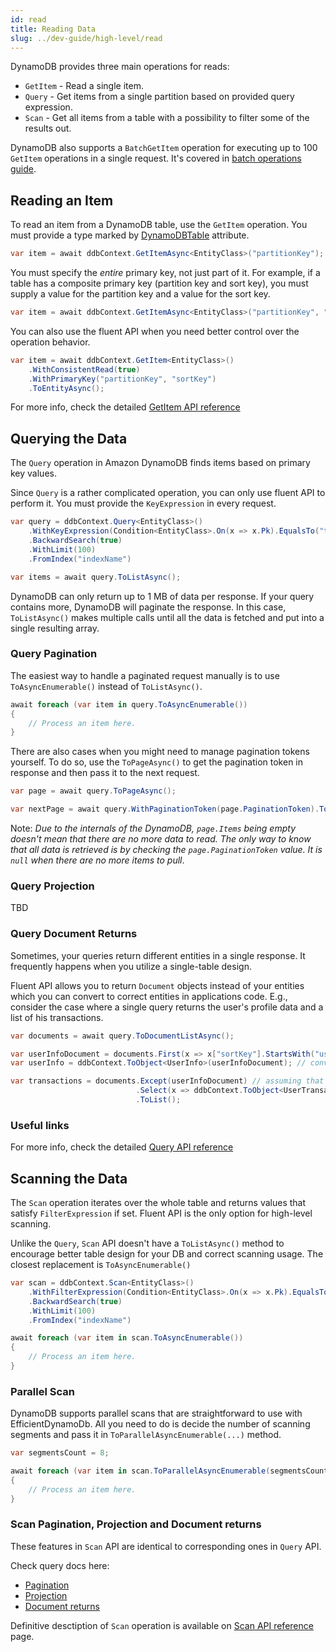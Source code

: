 ```yaml
---
id: read
title: Reading Data
slug: ../dev-guide/high-level/read
---
```


DynamoDB provides three main operations for reads:

* `GetItem` - Read a single item.
* `Query` - Get items from a single partition based on provided query expression.
* `Scan` - Get all items from a table with a possibility to filter some of the results out.

DynamoDB also supports a `BatchGetItem` operation for executing up to 100 `GetItem` operations in a single request.
It's covered in [batch operations guide](batch.md).

## Reading an Item

To read an item from a DynamoDB table, use the `GetItem` operation.
You must provide a type marked by [DynamoDBTable](attributes.md#dynamodbtable) attribute.

```csharp
var item = await ddbContext.GetItemAsync<EntityClass>("partitionKey");
```

You must specify the *entire* primary key, not just part of it.
For example, if a table has a composite primary key (partition key and sort key), you must supply a value for the partition key and a value for the sort key.

```csharp
var item = await ddbContext.GetItemAsync<EntityClass>("partitionKey", "sortKey");
```

You can also use the fluent API when you need better control over the operation behavior.

```csharp
var item = await ddbContext.GetItem<EntityClass>()
    .WithConsistentRead(true)
    .WithPrimaryKey("partitionKey", "sortKey")
    .ToEntityAsync();
```

For more info, check the detailed [GetItem API reference](../../api_reference/get-item.md)

## Querying the Data

The `Query` operation in Amazon DynamoDB finds items based on primary key values.

Since `Query` is a rather complicated operation, you can only use fluent API to perform it.
You must provide the `KeyExpression` in every request.

```csharp
var query = ddbContext.Query<EntityClass>()
    .WithKeyExpression(Condition<EntityClass>.On(x => x.Pk).EqualsTo("test"));
    .BackwardSearch(true)
    .WithLimit(100)
    .FromIndex("indexName")

var items = await query.ToListAsync();
```

DynamoDB can only return up to 1 MB of data per response.
If your query contains more, DynamoDB will paginate the response.
In this case, `ToListAsync()` makes multiple calls until all the data is fetched and put into a single resulting array.

### Query Pagination

The easiest way to handle a paginated request manually is to use `ToAsyncEnumerable()` instead of `ToListAsync()`.

```csharp
await foreach (var item in query.ToAsyncEnumerable())
{
    // Process an item here.
}
```

There are also cases when you might need to manage pagination tokens yourself.
To do so, use the `ToPageAsync()` to get the pagination token in response and then pass it to the next request.

```csharp
var page = await query.ToPageAsync();

var nextPage = await query.WithPaginationToken(page.PaginationToken).ToPageAsync();
```

Note: *Due to the internals of the DynamoDB, `page.Items` being empty doesn't mean that there are no more data to read.*
*The only way to know that all data is retrieved is by checking the `page.PaginationToken` value. It is `null` when there are no more items to pull*.

### Query Projection

TBD

### Query Document Returns

Sometimes, your queries return different entities in a single response.
It frequently happens when you utilize a single-table design.

Fluent API allows you to return `Document` objects instead of your entities which you can convert to correct entities in applications code.
E.g., consider the case where a single query returns the user's profile data and a list of his transactions.

```csharp
var documents = await query.ToDocumentListAsync();

var userInfoDocument = documents.First(x => x["sortKey"].StartsWith("userInfo#")); // sort key prefix determines the 'type' of item
var userInfo = ddbContext.ToObject<UserInfo>(userInfoDocument); // convert Document to entity class

var transactions = documents.Except(userInfoDocument) // assuming that all other items except user info are transactions
                            .Select(x => ddbContext.ToObject<UserTransaction>(x))
                            .ToList();
```

### Useful links

For more info, check the detailed [Query API reference](../../api_reference/query.md)

## Scanning the Data

The `Scan` operation iterates over the whole table and returns values that satisfy `FilterExpression` if set.
Fluent API is the only option for high-level scanning.

Unlike the `Query`, `Scan` API doesn't have a `ToListAsync()` method to encourage better table design for your DB and correct scanning usage.
The closest replacement is `ToAsyncEnumerable()`

```csharp
var scan = ddbContext.Scan<EntityClass>()
    .WithFilterExpression(Condition<EntityClass>.On(x => x.Pk).EqualsTo("test"));
    .BackwardSearch(true)
    .WithLimit(100)
    .FromIndex("indexName")

await foreach (var item in scan.ToAsyncEnumerable())
{
    // Process an item here.
}
```

### Parallel Scan

DynamoDB supports parallel scans that are straightforward to use with EfficientDynamoDb.
All you need to do is decide the number of scanning segments and pass it in `ToParallelAsyncEnumerable(...)` method.

```csharp
var segmentsCount = 8;

await foreach (var item in scan.ToParallelAsyncEnumerable(segmentsCount))
{
    // Process an item here.
}
```

### Scan Pagination, Projection and Document returns

These features in `Scan` API are identical to corresponding ones in `Query` API.

Check query docs here:

* [Pagination](#query-pagination)
* [Projection](#query-projection)
* [Document returns](#query-document-returns)

Definitive desctiption of `Scan` operation is available on [Scan API reference](../../api_reference/scan.md) page.
